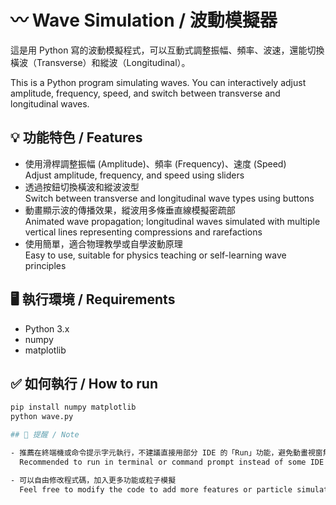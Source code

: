 # 〰️ Wave Simulation / 波動模擬器

這是用 Python 寫的波動模擬程式，可以互動式調整振幅、頻率、波速，還能切換橫波（Transverse）和縱波（Longitudinal）。

This is a Python program simulating waves. You can interactively adjust amplitude, frequency, speed, and switch between transverse and longitudinal waves.

## 💡 功能特色 / Features

- 使用滑桿調整振幅 (Amplitude)、頻率 (Frequency)、速度 (Speed)  
  Adjust amplitude, frequency, and speed using sliders
- 透過按鈕切換橫波和縱波波型  
  Switch between transverse and longitudinal wave types using buttons
- 動畫顯示波的傳播效果，縱波用多條垂直線模擬密疏部  
  Animated wave propagation; longitudinal waves simulated with multiple vertical lines representing compressions and rarefactions
- 使用簡單，適合物理教學或自學波動原理  
  Easy to use, suitable for physics teaching or self-learning wave principles

## 🖥️ 執行環境 / Requirements

- Python 3.x  
- numpy  
- matplotlib

## ✅ 如何執行 / How to run

```bash
pip install numpy matplotlib
python wave.py

## 🔔 提醒 / Note

- 推薦在終端機或命令提示字元執行，不建議直接用部分 IDE 的「Run」功能，避免動畫視窗無法正常顯示
  Recommended to run in terminal or command prompt instead of some IDE’s “Run” button to avoid animation display issues

- 可以自由修改程式碼，加入更多功能或粒子模擬
  Feel free to modify the code to add more features or particle simulations
